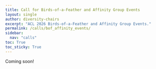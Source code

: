 ```yaml
---
title: Call for Birds-of-a-Feather and Affinity Group Events
layout: single
author: diversity-chairs
excerpt: "ACL 2026 Birds-of-a-Feather and Affinity Group Events."
permalink: /calls/bof_affinity_events/
sidebar:
  nav: "calls"
toc: True
toc_sticky: True
---
```


Coming soon!
